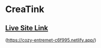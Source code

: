 # CreaTink

## [Live Site Link](https://cozy-entremet-c6f995.netlify.app/)
(https://cozy-entremet-c6f995.netlify.app/)
